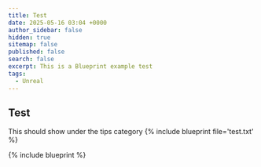 ```yaml
---
title: Test
date: 2025-05-16 03:04 +0000
author_sidebar: false
hidden: true
sitemap: false
published: false
search: false
excerpt: This is a Blueprint example test
tags:
  - Unreal
---
```


## Test

This should show under the tips category
{% include blueprint file='test.txt' %}

{% include blueprint %}